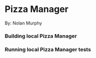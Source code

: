 # Pizza Manager
By: Nolan Murphy

### Building local Pizza Manager

### Running local Pizza Manager tests